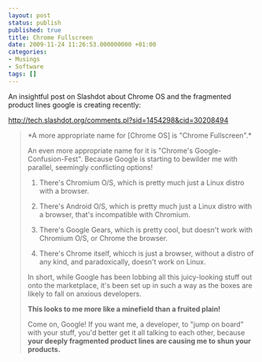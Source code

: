 ```yaml
---
layout: post
status: publish
published: true
title: Chrome Fullscreen
date: 2009-11-24 11:26:53.000000000 +01:00
categories:
- Musings
- Software
tags: []
---
```



An insightful post on Slashdot about Chrome OS and the fragmented product lines google is creating recently:

http://tech.slashdot.org/comments.pl?sid=1454298&cid=30208494
<blockquote>*A more appropriate name for [Chrome OS] is "Chrome Fullscreen".*

An even more appropriate name for it is "Chrome's Google-Confusion-Fest". Because Google is starting to bewilder me with parallel, seemingly conflicting options!

1) There's Chromium O/S, which is pretty much just a Linux distro with a browser.

2) There's Android O/S, which is pretty much just a Linux distro with a browser, that's incompatible with Chromium.

3) There's Google Gears, which is pretty cool, but doesn't work with Chromium O/S, or Chrome the browser.

4) There's Chrome itself, whicch is just a browser, without a distro of any kind, and paradoxically, doesn't work on Linux.

In short, while Google has been lobbing all this juicy-looking stuff out onto the marketplace, it's been set up in such a way as the boxes are likely to fall on anxious developers.

<strong>This looks to me more like a minefield than a fruited plain! </strong>

Come on, Google! If you want me, a developer, to "jump on board" with your stuff, you'd better get it all talking to each other, because <strong>your deeply fragmented product lines are causing me to shun your products.</strong></blockquote>

